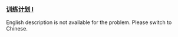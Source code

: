 ### [训练计划 I](https://leetcode.com/problems/diao-zheng-shu-zu-shun-xu-shi-qi-shu-wei-yu-ou-shu-qian-mian-lcof)

<p>English description is not available for the problem. Please switch to Chinese.</p>
